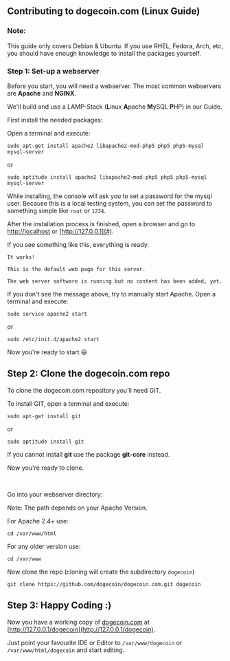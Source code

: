## Contributing to dogecoin.com (Linux Guide)



### Note:
This guide only covers Debian & Ubuntu.
If you use RHEL, Fedora, Arch, etc, you should have enough knowledge to install the packages yourself.

### Step 1: Set-up a webserver

Before you start, you will need a webserver. The most common webservers are **Apache** and **NGINX**.

We'll build and use a LAMP-Stack (**L**inux **A**pache **M**ySQL **P**HP) in our Guide.

First install the needed packages:

Open a terminal and execute:

    sudo apt-get install apache2 libapache2-mod-php5 php5 php5-mysql mysql-server 
    
or
    
    sudo aptitude install apache2 libapache2-mod-php5 php5 php5-mysql mysql-server 

While installing, the console will ask you to set a password for the mysql user.
Because this is a local testing system, you can set the password to something simple like `root` or `1234`.

After the installation process is finished, open a browser and go to [http://localhost](http://localhost) or [http://127.0.0.1](#).

If you see something like this, everything is ready:
    
    It works!

    This is the default web page for this server.

    The web server software is running but no content has been added, yet.
  
If you don't see the message above, try to manually start Apache. Open a terminal and execute:

    sudo service apache2 start 

or

    sudo /etc/init.d/apache2 start
    
Now you're ready to start :smiley:

## Step 2: Clone the dogecoin.com repo

To clone the dogecoin.com repository you'll need GIT.

To install GIT, open a terminal and execute:
  
    sudo apt-get install git

or

    sudo aptitude install git
    
If you cannot install **git** use the package **git-core** instead.

Now you're ready to clone.

<br />

Go into your webserver directory:

Note: The path depends on your Apache Version.

For Apache 2.4+ use:

    cd /var/www/html

For any older version use:

    cd /var/www
    
Now clone the repo (cloning will create the subdirectory `dogecoin`)

    git clone https://github.com/dogecoin/dogecoin.com.git dogecoin
    
## Step 3: Happy Coding :)

Now you have a working copy of [dogecoin.com](https://dogecoin.com) at [http://127.0.0.1/dogecoin](http://127.0.0.1/dogecoin).

Just point your favourite IDE or Editor to `/var/www/dogecoin` or `/var/www/html/dogecoin` and start editing.
